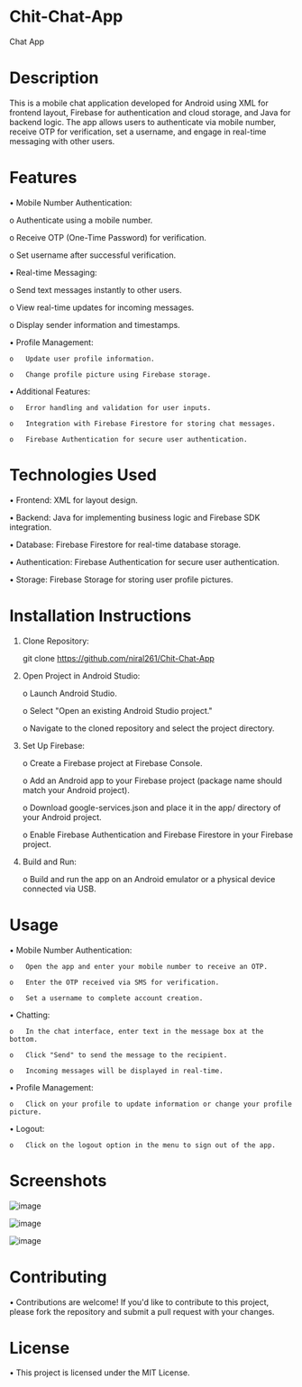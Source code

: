 # Chit-Chat-App
Chat App

# Description

This is a mobile chat application developed for Android using XML for frontend layout, Firebase for authentication and cloud storage, and Java for backend logic. The app allows users to authenticate via mobile number, receive OTP for verification, set a username, and engage in real-time messaging with other users.

# Features

•	Mobile Number Authentication:

o	Authenticate using a mobile number.

o	Receive OTP (One-Time Password) for verification.

o	Set username after successful verification.

•	Real-time Messaging:

o	Send text messages instantly to other users.

o	View real-time updates for incoming messages.

o	Display sender information and timestamps.

•	Profile Management:

    o	Update user profile information.
    
    o	Change profile picture using Firebase storage.

•	Additional Features:

    o	Error handling and validation for user inputs.
    
    o	Integration with Firebase Firestore for storing chat messages.
    
    o	Firebase Authentication for secure user authentication.


# Technologies Used

•	Frontend: XML for layout design.

•	Backend: Java for implementing business logic and Firebase SDK integration.

•	Database: Firebase Firestore for real-time database storage.

•	Authentication: Firebase Authentication for secure user authentication.

•	Storage: Firebase Storage for storing user profile pictures.


# Installation Instructions

1.	Clone Repository:

    git clone https://github.com/niral261/Chit-Chat-App

2.	Open Project in Android Studio:

    o	Launch Android Studio.
    
    o	Select "Open an existing Android Studio project."
    
    o	Navigate to the cloned repository and select the project directory.

3.	Set Up Firebase:

    o	Create a Firebase project at Firebase Console.
    
    o	Add an Android app to your Firebase project (package name should match your Android project).
    
    o	Download google-services.json and place it in the app/ directory of your Android project.
    
    o	Enable Firebase Authentication and Firebase Firestore in your Firebase project.

4.	Build and Run:

    o	Build and run the app on an Android emulator or a physical device connected via USB.


# Usage

•	Mobile Number Authentication:

    o	Open the app and enter your mobile number to receive an OTP.
    
    o	Enter the OTP received via SMS for verification.
    
    o	Set a username to complete account creation.

•	Chatting:

    o	In the chat interface, enter text in the message box at the bottom.
    
    o	Click "Send" to send the message to the recipient.
    
    o	Incoming messages will be displayed in real-time.

•	Profile Management:

    o	Click on your profile to update information or change your profile picture.

•	Logout:

    o	Click on the logout option in the menu to sign out of the app.


# Screenshots
![image](https://github.com/niral261/Chit-Chat-App/assets/102373223/98f351cf-6a68-4d63-9193-faf24118b83f)

![image](https://github.com/niral261/Chit-Chat-App/assets/102373223/db4fc0f5-177d-4de3-8865-7ce1b4f94d4e)

![image](https://github.com/niral261/Chit-Chat-App/assets/102373223/bf5677c5-e28f-4761-b68d-d40ab007875c)


# Contributing

•	Contributions are welcome! If you'd like to contribute to this project, please fork the repository and submit a pull request with your changes.


# License

•	This project is licensed under the MIT License.

